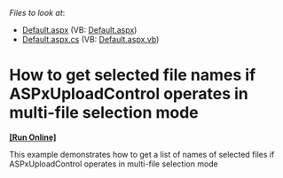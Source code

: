 <!-- default file list -->
*Files to look at*:

* [Default.aspx](./CS/WebSite/Default.aspx) (VB: [Default.aspx](./VB/WebSite/Default.aspx))
* [Default.aspx.cs](./CS/WebSite/Default.aspx.cs) (VB: [Default.aspx.vb](./VB/WebSite/Default.aspx.vb))
<!-- default file list end -->
# How to get selected file names if ASPxUploadControl operates in multi-file selection mode
<!-- run online -->
**[[Run Online]](https://codecentral.devexpress.com/e3947/)**
<!-- run online end -->


<p>This example demonstrates how to get a list of names of selected files if ASPxUploadControl operates in multi-file selection mode</p><br />


<br/>


